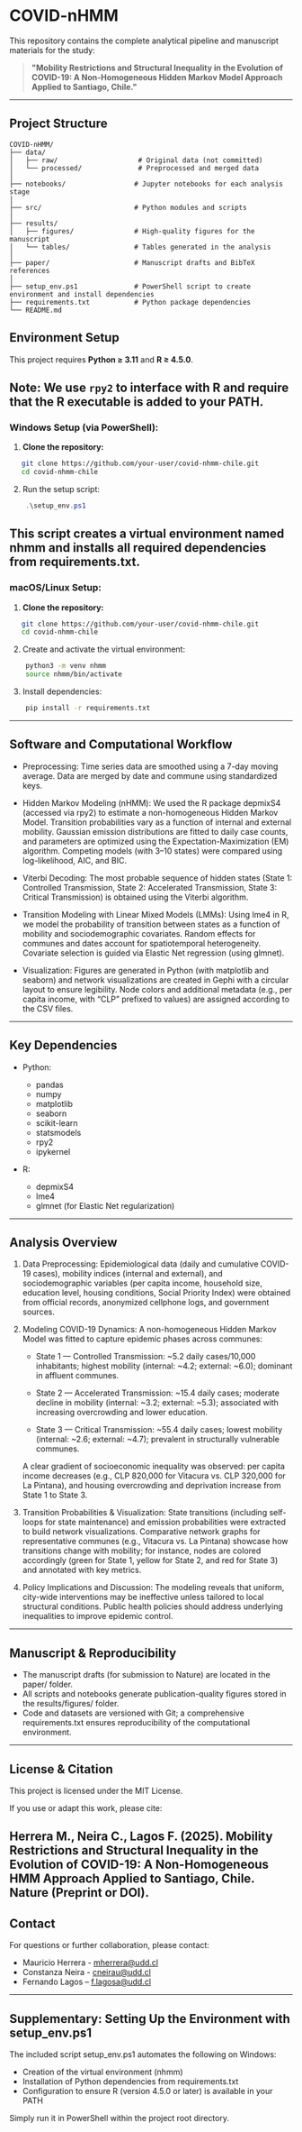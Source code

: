 # COVID-nHMM

This repository contains the complete analytical pipeline and manuscript materials for the study:

> **"Mobility Restrictions and Structural Inequality in the Evolution of COVID-19: A Non-Homogeneous Hidden Markov Model Approach Applied to Santiago, Chile."**

---

## Project Structure

```
COVID-nHMM/
├── data/
│   ├── raw/                    # Original data (not committed)
│   └── processed/              # Preprocessed and merged data
│
├── notebooks/                 # Jupyter notebooks for each analysis stage
│
├── src/                       # Python modules and scripts
│
├── results/
│   ├── figures/               # High-quality figures for the manuscript
│   └── tables/                # Tables generated in the analysis
│
├── paper/                     # Manuscript drafts and BibTeX references
│
├── setup_env.ps1              # PowerShell script to create environment and install dependencies
├── requirements.txt           # Python package dependencies
└── README.md
```

## Environment Setup
This project requires **Python ≥ 3.11** and **R ≥ 4.5.0**.  

**Note:** We use `rpy2` to interface with R and require that the R executable is added to your PATH.
---

### Windows Setup (via PowerShell):

1. **Clone the repository:**

```bash
   git clone https://github.com/your-user/covid-nhmm-chile.git
   cd covid-nhmm-chile
```
2. Run the setup script:

```powershell
    .\setup_env.ps1
```
This script creates a virtual environment named nhmm and installs all required dependencies from requirements.txt.
---

### macOS/Linux Setup:
1. **Clone the repository:**
 ```bash
    git clone https://github.com/your-user/covid-nhmm-chile.git
    cd covid-nhmm-chile
```
2. Create and activate the virtual environment:

```bash
    python3 -m venv nhmm
    source nhmm/bin/activate
```
3. Install dependencies:

```bash
    pip install -r requirements.txt
```
---

## Software and Computational Workflow
- Preprocessing:
    Time series data are smoothed using a 7-day moving average. Data are merged by date and commune using standardized keys.

- Hidden Markov Modeling (nHMM):
    We used the R package depmixS4 (accessed via rpy2) to estimate a non-homogeneous Hidden Markov Model. Transition probabilities vary as a function of internal and external mobility. Gaussian emission distributions are fitted to daily case counts, and parameters are optimized using the Expectation-Maximization (EM) algorithm. Competing models (with 3–10 states) were compared using log-likelihood, AIC, and BIC.

- Viterbi Decoding:
    The most probable sequence of hidden states (State 1: Controlled Transmission, State 2: Accelerated Transmission, State 3: Critical Transmission) is obtained using the Viterbi algorithm.

- Transition Modeling with Linear Mixed Models (LMMs):
    Using lme4 in R, we model the probability of transition between states as a function of mobility and sociodemographic covariates. Random effects for communes and dates account for spatiotemporal heterogeneity. Covariate selection is guided via Elastic Net regression (using glmnet).

- Visualization:
    Figures are generated in Python (with matplotlib and seaborn) and network visualizations are created in Gephi with a circular layout to ensure legibility. Node colors and additional metadata (e.g., per capita income, with “CLP” prefixed to values) are assigned according to the CSV files.
---

## Key Dependencies
- Python:
    - pandas
    - numpy
    - matplotlib
    - seaborn
    - scikit-learn
    - statsmodels
    - rpy2
    - ipykernel

- R:
    - depmixS4
    - lme4
    - glmnet (for Elastic Net regularization)
---

## Analysis Overview
1. Data Preprocessing:
    Epidemiological data (daily and cumulative COVID-19 cases), mobility indices (internal and external), and sociodemographic variables (per capita income, household size, education level, housing conditions, Social Priority Index) were obtained from official records, anonymized cellphone logs, and government sources.

2. Modeling COVID-19 Dynamics:
    A non-homogeneous Hidden Markov Model was fitted to capture epidemic phases across communes:

    - State 1 — Controlled Transmission: ~5.2 daily cases/10,000 inhabitants; highest mobility (internal: ~4.2; external: ~6.0); dominant in affluent communes.

    - State 2 — Accelerated Transmission: ~15.4 daily cases; moderate decline in mobility (internal: ~3.2; external: ~5.3); associated with increasing overcrowding and lower education.

    - State 3 — Critical Transmission: ~55.4 daily cases; lowest mobility (internal: ~2.6; external: ~4.7); prevalent in structurally vulnerable communes.

    A clear gradient of socioeconomic inequality was observed: per capita income decreases (e.g., CLP 820,000 for Vitacura vs. CLP 320,000 for La Pintana), and housing overcrowding and deprivation increase from State 1 to State 3.

3. Transition Probabilities & Visualization:
    State transitions (including self-loops for state maintenance) and emission probabilities were extracted to build network visualizations. Comparative network graphs for representative communes (e.g., Vitacura vs. La Pintana) showcase how transitions change with mobility; for instance, nodes are colored accordingly (green for State 1, yellow for State 2, and red for State 3) and annotated with key metrics.

4. Policy Implications and Discussion:
    The modeling reveals that uniform, city-wide interventions may be ineffective unless tailored to local structural conditions. Public health policies should address underlying inequalities to improve epidemic control.
---

## Manuscript & Reproducibility
- The manuscript drafts (for submission to Nature) are located in the paper/ folder.
- All scripts and notebooks generate publication-quality figures stored in the results/figures/ folder.
- Code and datasets are versioned with Git; a comprehensive requirements.txt ensures reproducibility of the computational environment.
---

## License & Citation
This project is licensed under the MIT License.

If you use or adapt this work, please cite:

Herrera M., Neira C., Lagos F. (2025). Mobility Restrictions and Structural Inequality in the Evolution of COVID-19: A Non-Homogeneous HMM Approach Applied to Santiago, Chile. Nature (Preprint or DOI).
---

## Contact
For questions or further collaboration, please contact:

- Mauricio Herrera - mherrera@udd.cl
- Constanza Neira - cneirau@udd.cl
- Fernando Lagos – f.lagosa@udd.cl
---

## Supplementary: Setting Up the Environment with setup_env.ps1
The included script setup_env.ps1 automates the following on Windows:

- Creation of the virtual environment (nhmm)
- Installation of Python dependencies from requirements.txt
- Configuration to ensure R (version 4.5.0 or later) is available in your PATH

Simply run it in PowerShell within the project root directory.
